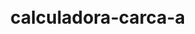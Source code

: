 # calculadora-carca-a<!DOCTYPE html>
<html lang="en">
<head>
    <meta charset="UTF-8">
    <meta name="viewport" content="width=device-width, initial-scale=1.0">
    <style>
        body {
            display: flex;
            align-items: center;
            justify-content: center;
            height: 100vh;
            margin: 0;
        }

        .calculator {
            text-align: center;
            border: 1px solid #ccc;
            padding: 10px;
            border-radius: 5px;
            width: 300px;
        }

        .buttons {
            display: grid;
            grid-template-columns: repeat(4, 1fr);
            grid-gap: 5px;
        }

        button {
            padding: 10px;
            font-size: 16px;
            cursor: pointer;
        }

        #display {
            width: 100%;
            padding: 10px;
            margin-bottom: 10px;
            font-size: 20px;
        }
    </style>
    <title>Calculadora</title>
</head>
<body>

    <div class="calculator">
        <input type="text" id="display" readonly>
        <div class="buttons">
            <button onclick="appendNumber('7')">7</button>
            <button onclick="appendNumber('8')">8</button>
            <button onclick="appendNumber('9')">9</button>
            <button onclick="appendOperator('/')">/</button>
           
            <button onclick="appendNumber('4')">4</button>
            <button onclick="appendNumber('5')">5</button>
            <button onclick="appendNumber('6')">6</button>
            <button onclick="appendOperator('*')">*</button>
           
            <button onclick="appendNumber('1')">1</button>
            <button onclick="appendNumber('2')">2</button>
            <button onclick="appendNumber('3')">3</button>
            <button onclick="appendOperator('-')">-</button>
           
            <button onclick="appendNumber('0')">0</button>
            <button onclick="appendOperator('.')">.</button>
            <button onclick="calculate()">=</button>
            <button onclick="appendOperator('+')">+</button>
        </div>
    </div>

    <script>
        let display = document.getElementById('display');

        function appendNumber(num) {
            display.value += num;
        }

        function appendOperator(operator) {
            display.value += operator;
        }

        function calculate() {
            try {
                display.value = eval(display.value);
            } catch (error) {
                display.value = 'Error';
            }
        }
    </script>
</body>
</html>

